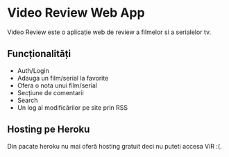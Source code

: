 # Video Review Web App

Video Review este o aplicație web de review a filmelor si a serialelor tv.



## Funcționalități
* Auth/Login
* Adauga un film/serial la favorite
* Ofera o nota unui film/serial
* Secțiune de comentarii
* Search
* Un log al modificărilor pe site prin RSS

## Hosting pe Heroku
Din pacate heroku nu mai oferă hosting gratuit deci nu puteti accesa ViR :(.
